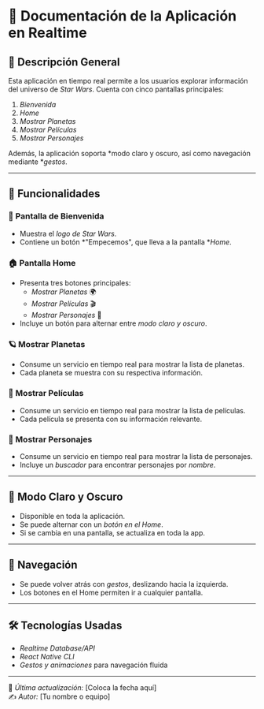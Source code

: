 # 📖 Documentación de la Aplicación en Realtime  

## 📌 Descripción General  
Esta aplicación en tiempo real permite a los usuarios explorar información del universo de *Star Wars*. Cuenta con cinco pantallas principales:  

1. *Bienvenida*  
2. *Home*  
3. *Mostrar Planetas*  
4. *Mostrar Películas*  
5. *Mostrar Personajes*  

Además, la aplicación soporta *modo claro y oscuro, así como navegación mediante **gestos*.  

---

## 🚀 Funcionalidades  

### 🌟 Pantalla de Bienvenida  
- Muestra el *logo de Star Wars*.  
- Contiene un botón *"Empecemos", que lleva a la pantalla **Home*.  

### 🏠 Pantalla Home  
- Presenta tres botones principales:  
  - *Mostrar Planetas* 🌍  
  - *Mostrar Películas* 🎬  
  - *Mostrar Personajes* 👤  
- Incluye un botón para alternar entre *modo claro y oscuro*.  

### 🪐 Mostrar Planetas  
- Consume un servicio en tiempo real para mostrar la lista de planetas.  
- Cada planeta se muestra con su respectiva información.  

### 🎥 Mostrar Películas  
- Consume un servicio en tiempo real para mostrar la lista de películas.  
- Cada película se presenta con su información relevante.  

### 👤 Mostrar Personajes  
- Consume un servicio en tiempo real para mostrar la lista de personajes.  
- Incluye un *buscador* para encontrar personajes por *nombre*.  

---

## 🎨 Modo Claro y Oscuro  
- Disponible en toda la aplicación.  
- Se puede alternar con un *botón en el Home*.  
- Si se cambia en una pantalla, se actualiza en toda la app.  

---

## 📲 Navegación  
- Se puede volver atrás con *gestos*, deslizando hacia la izquierda.  
- Los botones en el Home permiten ir a cualquier pantalla.  

---

## 🛠️ Tecnologías Usadas  
- *Realtime Database/API*  
- *React Native CLI*
- *Gestos y animaciones* para navegación fluida  

---

📌 *Última actualización:* [Coloca la fecha aquí]  
✍️ *Autor:* [Tu nombre o equipo]